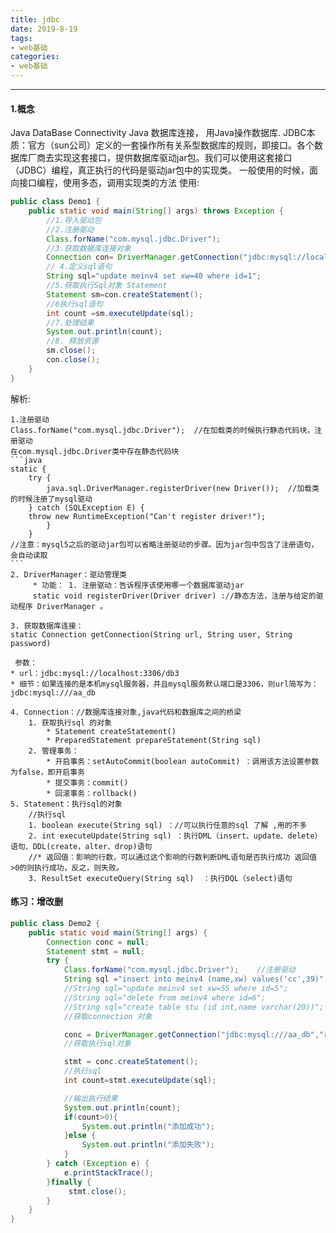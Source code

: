```yaml
---
title: jdbc
date: 2019-8-19
tags:
- web基础
categories:
- web基础
---
```

***
<!-- more -->
#### 1.概念
Java DataBase Connectivity  Java 数据库连接， 用Java操作数据库.
JDBC本质：官方（sun公司）定义的一套操作所有关系型数据库的规则，即接口。各个数据库厂商去实现这套接口，提供数据库驱动jar包。我们可以使用这套接口（JDBC）编程，真正执行的代码是驱动jar包中的实现类。
一般使用的时候，面向接口编程，使用多态，调用实现类的方法
使用:
```java
public class Demo1 {
    public static void main(String[] args) throws Exception {
        //1.导入驱动包
        //2.注册驱动
        Class.forName("com.mysql.jdbc.Driver");
        //3.获取数据库连接对象
        Connection con= DriverManager.getConnection("jdbc:mysql://localhost:3306/aa_db","root","root");
        // 4.定义sql语句
        String sql="update meinv4 set xw=40 where id=1";
        //5.获取执行Sql对象 Statement
        Statement sm=con.createStatement();
        //6执行sql语句
        int count =sm.executeUpdate(sql);
        //7.处理结果
        System.out.println(count);
        //8. 释放资源
        sm.close();
        con.close();
    }
}
```
解析:

    1.注册驱动
    Class.forName("com.mysql.jdbc.Driver");  //在加载类的时候执行静态代码块，注册驱动
    在com.mysql.jdbc.Driver类中存在静态代码块
    ```java
    static {
        try {
            java.sql.DriverManager.registerDriver(new Driver());  //加载类的时候注册了mysql驱动
        } catch (SQLException E) {
        throw new RuntimeException("Can't register driver!");
            }
        }
    //注意：mysql5之后的驱动jar包可以省略注册驱动的步骤。因为jar包中包含了注册语句，会自动读取
    ```   
    2. DriverManager：驱动管理类
         * 功能： 1. 注册驱动：告诉程序该使用哪一个数据库驱动jar
         static void registerDriver(Driver driver) ://静态方法，注册与给定的驱动程序 DriverManager 。 
        
    3. 获取数据库连接：
    static Connection getConnection(String url, String user, String password) 
    
     参数：
    * url：jdbc:mysql://localhost:3306/db3
    * 细节：如果连接的是本机mysql服务器，并且mysql服务默认端口是3306，则url简写为：jdbc:mysql:///aa_db
    
    4. Connection：//数据库连接对象,java代码和数据库之间的桥梁
    	1. 获取执行sql 的对象
    		* Statement createStatement()
    		* PreparedStatement prepareStatement(String sql)  
    	2. 管理事务：
    		* 开启事务：setAutoCommit(boolean autoCommit) ：调用该方法设置参数为false，即开启事务
    		* 提交事务：commit() 
    		* 回滚事务：rollback() 
    5. Statement：执行sql的对象
    	//执行sql
    	1. boolean execute(String sql) ：//可以执行任意的sql 了解 ,用的不多
        2. int executeUpdate(String sql) ：执行DML（insert、update、delete）语句、DDL(create，alter、drop)语句
    	//* 返回值：影响的行数，可以通过这个影响的行数判断DML语句是否执行成功 返回值>0的则执行成功，反之，则失败。
    	3. ResultSet executeQuery(String sql)  ：执行DQL（select)语句
#### 练习：增改删
```java
public class Demo2 {
    public static void main(String[] args) {
        Connection conc = null;
        Statement stmt = null;
        try {
            Class.forName("com.mysql.jdbc.Driver");    //注册驱动
            String sql ="insert into meinv4 (name,xw) values('cc',39)";    //sql语句
            //String sql="update meinv4 set xw=55 where id=5";
            //String sql="delete from meinv4 where id=6";
            //String sql="create table stu (id int,name varchar(20))";   //也可以创建表但不常用
            //获取connection 对象

            conc = DriverManager.getConnection("jdbc:mysql:///aa_db","root","root");
            //获取执行sql对象

            stmt = conc.createStatement();
            //执行sql
            int count=stmt.executeUpdate(sql);

            //输出执行结果
            System.out.println(count);
            if(count>0){
                System.out.println("添加成功");
            }else {
                System.out.println("添加失败");
            }
        } catch (Exception e) {
            e.printStackTrace();
        }finally {
             stmt.close();
        }
    }
}
```